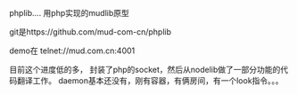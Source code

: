 phplib....
用php实现的mudlib原型

git是https://github.com/mud-com-cn/phplib

demo在 telnet://mud.com.cn:4001

目前这个进度低的多，
封装了php的socket，然后从nodelib做了一部分功能的代码翻译工作。
daemon基本还没有，刚有容器，有俩房间，有一个look指令。。。
